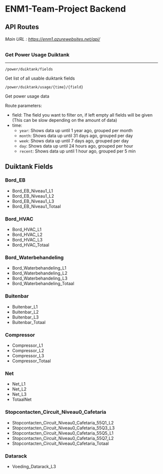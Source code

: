 # ENM1-Team-Project Backend

## API Routes

###### Main URL : https://enm1.azurewebsites.net/api/

### Get Power Usage Duiktank
---
`/power/duiktank/fields`

Get list of all usable duiktank fields

`/power/duiktank/usage/{time}/{field}`

Get power usage data

Route parameters:
- field: The field you want to filter on, if left empty all fields will be given (This can be slow depending on the amount of data)
- time:
    - `year`: Shows data up until 1 year ago, grouped per month
    - `month`: Shows data up until 31 days ago, grouped per day
    - `week`: Shows data up until 7 days ago, grouped per day
    - `day`: Shows data up until 24 hours ago, grouped per hour
    - `recent`: Shows data up until 1 hour ago, grouped per 5 min




## Duiktank Fields

### Bord_EB

* Bord_EB_Niveau1_L1  
* Bord_EB_Niveau1_L2  
* Bord_EB_Niveau1_L3  
* Bord_EB_Niveau1_Totaal

### Bord_HVAC

* Bord_HVAC_L1  
* Bord_HVAC_L2  
* Bord_HVAC_L3  
* Bord_HVAC_Totaal

### Bord_Waterbehandeling

* Bord_Waterbehandeling_L1  
* Bord_Waterbehandeling_L2  
* Bord_Waterbehandeling_L3  
* Bord_Waterbehandeling_Totaal

### Buitenbar

* Buitenbar_L1  
* Buitenbar_L2  
* Buitenbar_L3  
* Buitenbar_Totaal

### Compressor

* Compressor_L1  
* Compressor_L2  
* Compressor_L3  
* Compressor_Totaal

### Net

* Net_L1  
* Net_L2  
* Net_L3  
* TotaalNet

### Stopcontacten_Circuit_Niveau0_Cafetaria

* Stopcontacten_Circuit_Niveau0_Cafetaria_55Q1_L2  
* Stopcontacten_Circuit_Niveau0_Cafetaria_55Q3_L3  
* Stopcontacten_Circuit_Niveau0_Cafetaria_55Q5_L1  
* Stopcontacten_Circuit_Niveau0_Cafetaria_55Q7_L2  
* Stopcontacten_Circuit_Niveau0_Cafetaria_Totaal

### Datarack

* Voeding_Datarack_L3



